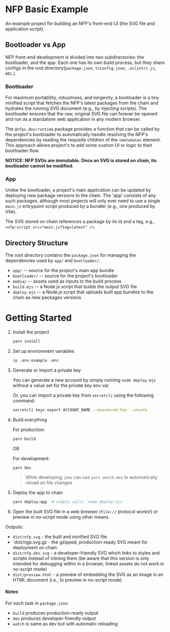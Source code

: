 # NFP Basic Example

An example project for building an NFP's front-end UI (the SVG file and application script).


## Bootloader vs App

NFP front-end development is divided into two subdirectories: the bootloader, and the app. Each one has its own build process, but they share configs in the root directory(`package.json`, `tsconfig.json`, `.eslintrc.js`, etc.).


### Bootloader

For maximum portability, robustness, and longevity, a bootloader is a tiny minified script that fetches the NFP's latest packages from the chain and hydrates the running SVG document (e.g., by injecting scripts). The bootloader ensures that the raw, original SVG file can forever be opened and run as a standalone web application in any modern browser.

The `@nfps.dev/runtime` package provides a function that can be called by the project's bootloader to automatically handle resolving the NFP's dependencies by reading the requisite children of the `<metadata>` element. This approach allows project's to add some custom UI or logic to their bootloader flow.

**NOTICE: NFP SVGs are immutable. Once an SVG is stored on chain, its bootloader cannot be modified.**


### App

Unlike the bootloader, a project's main application can be updated by deploying new package versions to the chain. The 'app' consists of any such packages, although most projects will only ever need to use a single `main.js` entrypoint script produced by a bundler (e.g., one produced by Vite).

The SVG stored on chain references a package by its id and a tag, e.g., `<nfp:script src="main.js?tag=latest" />`.


## Directory Structure

The root directory contains the `package.json` for managing the dependencies used by `app/` and `bootloader/`.

 - `app/` -- source for the project's main app bundle
 - `bootloader/` -- source for the project's bootloader
 - `media/` -- assets used as inputs to the build process
 - `build.mjs` -- a Node.js script that builds the output SVG file
 - `deploy.mjs` -- a Node.js script that uploads built app bundles to the chain as new packages versions


# Getting Started

1. Install the project

    ```sh
    yarn install
    ```

2. Set up environment variables

    ```sh
    cp .env.example .env
    ```

3. Generate or import a private key

    You can generate a new account by simply running `node deploy.mjs` without a value set for the private key env var.

    Or, you can import a private key from `secretcli` using the following command:
    ```sh
    secretcli keys export ACCOUNT_NAME --unarmored-hex --unsafe
    ```

4. Build everything

	 For production:
    ```sh
    yarn build
    ```

	 OR

	 For development:
	 ```sh
	 yarn dev
	 ```

    > While developing, you can use `yarn watch:dev` to automatically reload on file changes

5. Deploy the app to chain

    ```sh
    yarn deploy:app  # simply calls `node deploy.mjs`
    ```

6. Open the built SVG file in a web browser (`file://` protocol works!) or preview in no-script mode using other means.

Outputs:
 - `dist/nfp.svg` - the built and minified SVG file
 - `dist/ngp.svg.gz - the gzipped, production-ready SVG meant for deployment on chain
 - `dist/nfp.dev.svg` - a developer-friendly SVG which links to styles and scripts instead of inlining them (be aware that this version is only intended for debugging within in a browser, linked assets do not work in no-script mode)
 - `dist/preview.html` - a preview of embedding the SVG as an image in an HTML document (i.e., to preview in no-script mode)

#### Notes

For each task in `package.json`:
 - `build` produces production-ready output
 - `dev` produces developer-friendly output
 - `watch` is same as dev but with automatic reloading
